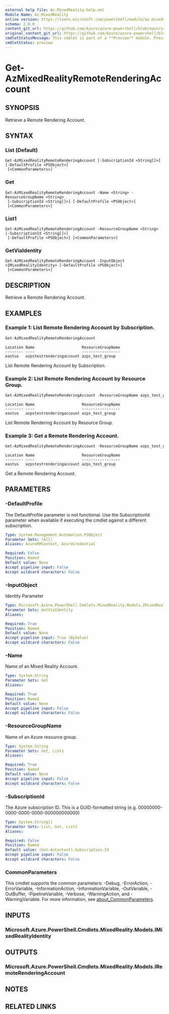 ```yaml
---
external help file: Az.MixedReality-help.xml
Module Name: Az.MixedReality
online version: https://learn.microsoft.com/powershell/module/az.mixedreality/get-azmixedrealityremoterenderingaccount
schema: 2.0.0
content_git_url: https://github.com/Azure/azure-powershell/blob/main/src/MixedReality/MixedReality/help/Get-AzMixedRealityRemoteRenderingAccount.md
original_content_git_url: https://github.com/Azure/azure-powershell/blob/main/src/MixedReality/MixedReality/help/Get-AzMixedRealityRemoteRenderingAccount.md
cmdletStatusMessage: This cmdlet is part of a **Preview** module. Preview versions aren't recommended for use in production environments. For more information, see https://aka.ms/azps-refstatus.
cmdletStatus: preview
---
```

# Get-AzMixedRealityRemoteRenderingAccount

## SYNOPSIS
Retrieve a Remote Rendering Account.

## SYNTAX

### List (Default)
```
Get-AzMixedRealityRemoteRenderingAccount [-SubscriptionId <String[]>] [-DefaultProfile <PSObject>]
 [<CommonParameters>]
```

### Get
```
Get-AzMixedRealityRemoteRenderingAccount -Name <String> -ResourceGroupName <String>
 [-SubscriptionId <String[]>] [-DefaultProfile <PSObject>]
 [<CommonParameters>]
```

### List1
```
Get-AzMixedRealityRemoteRenderingAccount -ResourceGroupName <String> [-SubscriptionId <String[]>]
 [-DefaultProfile <PSObject>] [<CommonParameters>]
```

### GetViaIdentity
```
Get-AzMixedRealityRemoteRenderingAccount -InputObject <IMixedRealityIdentity> [-DefaultProfile <PSObject>]
 [<CommonParameters>]
```

## DESCRIPTION
Retrieve a Remote Rendering Account.

## EXAMPLES

### Example 1: List Remote Rendering Account by Subscription.
```powershell
Get-AzMixedRealityRemoteRenderingAccount
```

```output
Location Name                     ResourceGroupName
-------- ----                     -----------------
eastus   azpstestrenderingaccount azps_test_group
```

List Remote Rendering Account by Subscription.

### Example 2: List Remote Rendering Account by Resource Group.
```powershell
Get-AzMixedRealityRemoteRenderingAccount -ResourceGroupName azps_test_group
```

```output
Location Name                     ResourceGroupName
-------- ----                     -----------------
eastus   azpstestrenderingaccount azps_test_group
```

List Remote Rendering Account by Resource Group.

### Example 3: Get a Remote Rendering Account.
```powershell
Get-AzMixedRealityRemoteRenderingAccount -ResourceGroupName azps_test_group -Name azpstestrenderingaccount
```

```output
Location Name                     ResourceGroupName
-------- ----                     -----------------
eastus   azpstestrenderingaccount azps_test_group
```

Get a Remote Rendering Account.

## PARAMETERS

### -DefaultProfile
The DefaultProfile parameter is not functional.
Use the SubscriptionId parameter when available if executing the cmdlet against a different subscription.

```yaml
Type: System.Management.Automation.PSObject
Parameter Sets: (All)
Aliases: AzureRMContext, AzureCredential

Required: False
Position: Named
Default value: None
Accept pipeline input: False
Accept wildcard characters: False
```

### -InputObject
Identity Parameter

```yaml
Type: Microsoft.Azure.PowerShell.Cmdlets.MixedReality.Models.IMixedRealityIdentity
Parameter Sets: GetViaIdentity
Aliases:

Required: True
Position: Named
Default value: None
Accept pipeline input: True (ByValue)
Accept wildcard characters: False
```

### -Name
Name of an Mixed Reality Account.

```yaml
Type: System.String
Parameter Sets: Get
Aliases:

Required: True
Position: Named
Default value: None
Accept pipeline input: False
Accept wildcard characters: False
```

### -ResourceGroupName
Name of an Azure resource group.

```yaml
Type: System.String
Parameter Sets: Get, List1
Aliases:

Required: True
Position: Named
Default value: None
Accept pipeline input: False
Accept wildcard characters: False
```

### -SubscriptionId
The Azure subscription ID.
This is a GUID-formatted string (e.g.
00000000-0000-0000-0000-000000000000)

```yaml
Type: System.String[]
Parameter Sets: List, Get, List1
Aliases:

Required: False
Position: Named
Default value: (Get-AzContext).Subscription.Id
Accept pipeline input: False
Accept wildcard characters: False
```

### CommonParameters
This cmdlet supports the common parameters: -Debug, -ErrorAction, -ErrorVariable, -InformationAction, -InformationVariable, -OutVariable, -OutBuffer, -PipelineVariable, -Verbose, -WarningAction, and -WarningVariable. For more information, see [about_CommonParameters](http://go.microsoft.com/fwlink/?LinkID=113216).

## INPUTS

### Microsoft.Azure.PowerShell.Cmdlets.MixedReality.Models.IMixedRealityIdentity

## OUTPUTS

### Microsoft.Azure.PowerShell.Cmdlets.MixedReality.Models.IRemoteRenderingAccount

## NOTES

## RELATED LINKS

